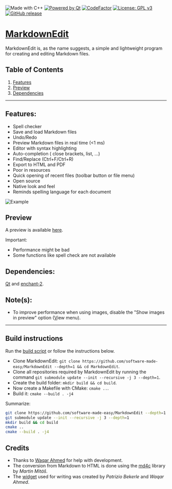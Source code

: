 ![Made with C++](https://forthebadge.com/images/badges/made-with-c-plus-plus.svg)
[![Powered by Qt](https://forthebadge.com/images/badges/powered-by-qt.svg)](https://qt.io)
[![CodeFactor](https://www.codefactor.io/repository/github/software-made-easy/markdownedit/badge/main)](https://www.codefactor.io/repository/github/software-made-easy/markdownedit/overview/main)
[![License: GPL v3](https://img.shields.io/badge/License-GPLv3-blue.svg)](https://www.gnu.org/licenses/gpl-3.0)
[![GitHub release](https://img.shields.io/github/release/software-made-easy/MarkdownEdit.svg)](https://github.com/software-made-easy/MarkdownEdit/releases/)


# [MarkdownEdit](https://software-made-easy.github.io/MarkdownEdit/)

MarkdownEdit is, as the name suggests, a simple and lightweight program for creating and editing Markdown files.

## Table of Contents

1. [Features](#features)
2. [Preview](#preview)
3. [Dependencies](#dependencies)

-------

## Features:

- Spell checker
- Save and load Markdown files
- Undo/Redo
- Preview Markdown files in real time (<1 ms)
- Editor with syntax highlighting
- Auto-completion ( close brackets, list, ...)
- Find/Replace (Ctrl+F/Ctrl+R)
- Export to HTML and PDF
- Poor in resources
- Quick opening of recent files (toolbar button or file menu)
- Open source
- Native look and feel
- Reminds spelling language for each document

![Example](doc/images/Example.png)

## Preview

A preview is available [here](https://software-made-easy.github.io/MarkdownEdit/markdownedit.html).

Important:
- Performance might be bad
- Some functions like spell check are not available

## Dependencies:

[Qt](https://qt.io/) and [enchant-2](https://github.com/AbiWord/enchant).

## Note(s):

- To improve performance when using images, disable the "Show images in preview" option (<u>V</u>iew menu).

-------

## Build instructions

Run the [build script](scripts/build.sh) or follow the instructions below.

- Clone MarkdownEdit: `git clone https://github.com/software-made-easy/MarkdownEdit --depth=1 && cd MarkdownEdit`.
- Clone all repositories required by MarkdownEdit by running the command `git submodule update --init --recursive -j 3 --depth=1`.
- Create the build folder: `mkdir build && cd build`.
- Now create a Makefile with CMake: `cmake ..`.
- Build it: `cmake --build . -j4`

Summarize:
```bash
git clone https://github.com/software-made-easy/MarkdownEdit --depth=1 && cd MarkdownEdit
git submodule update --init --recursive -j 3 --depth=1
mkdir build && cd build
cmake ..
cmake --build . -j4
```

## Credits

- Thanks to [Waqar Ahmed](https://github.com/Waqar144) for help with development.
- The conversion from Markdown to HTML is done using the [md4c](https://github.com/mity/md4c) library by *Martin Mitáš*.
- The [widget](https://github.com/pbek/qmarkdowntextedit) used for writing was created by *Patrizio Bekerle* and *Waqar Ahmed*.